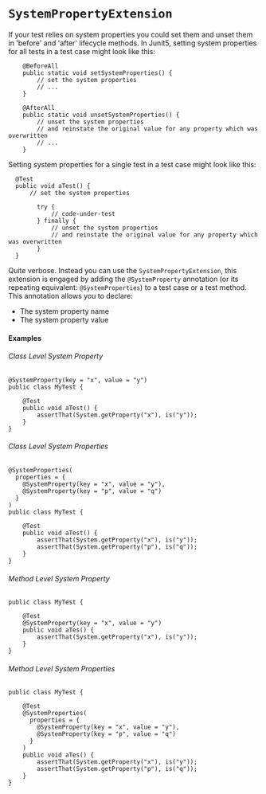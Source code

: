 `SystemPropertyExtension`
======

If your test relies on system properties you could set them and unset them in 'before' and 'after' lifecycle methods. In Junit5, setting system properties for all tests in a test case might look like this:

```
    @BeforeAll
    public static void setSystemProperties() {
        // set the system properties
        // ...
    }
    
    @AfterAll
    public static void unsetSystemProperties() {
        // unset the system properties
        // and reinstate the original value for any property which was overwritten
        // ...
    }
```

Setting system properties for a single test in a test case might look like this:

```
  @Test
  public void aTest() {
      // set the system properties
      
        try {
            // code-under-test
        } finally {
            // unset the system properties
            // and reinstate the original value for any property which was overwritten
        }
  }
```

Quite verbose. Instead you can use the `SystemPropertyExtension`, this extension is engaged by adding the `@SystemProperty` annotation (or its repeating equivalent: `@SystemProperties`) to a test case or a test method. This annotation allows you to declare:
                                                                       
- The system property name
- The system property value

#### Examples

###### Class Level System Property

```
@SystemProperty(key = "x", value = "y")
public class MyTest {

    @Test
    public void aTest() {
        assertThat(System.getProperty("x"), is("y"));
    }
}  
```

###### Class Level System Properties

```
@SystemProperties(
  properties = {
    @SystemProperty(key = "x", value = "y"),
    @SystemProperty(key = "p", value = "q")
  }
)
public class MyTest {

    @Test
    public void aTest() {
        assertThat(System.getProperty("x"), is("y"));
        assertThat(System.getProperty("p"), is("q"));
    }
}  
```

###### Method Level System Property

```
public class MyTest {

    @Test
    @SystemProperty(key = "x", value = "y")
    public void aTes() {
        assertThat(System.getProperty("x"), is("y"));
    }
}  
```

###### Method Level System Properties

```
public class MyTest {

    @Test
    @SystemProperties(
      properties = {
        @SystemProperty(key = "x", value = "y"),
        @SystemProperty(key = "p", value = "q")
      }
    )
    public void aTes() {
        assertThat(System.getProperty("x"), is("y"));
        assertThat(System.getProperty("p"), is("q"));
    }
}  